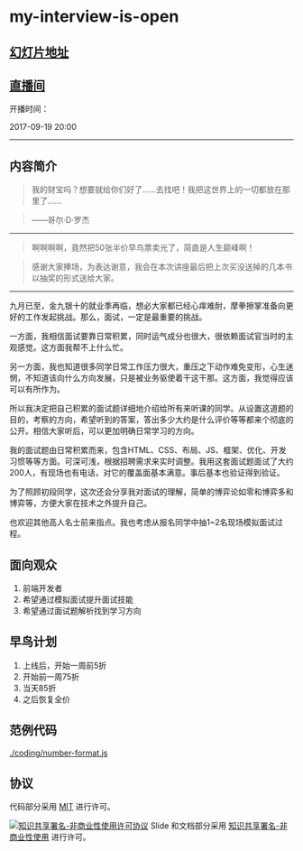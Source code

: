 my-interview-is-open
=====================

## [幻灯片地址](https://meathill-lecture.github.io/my-interview-is-open/)

## [直播间](https://segmentfault.com/l/1500000010971105)

开播时间：

2017-09-19 20:00

--------

## 内容简介

> 我的财宝吗？想要就给你们好了……去找吧！我把这世界上的一切都放在那里了……

> ——哥尔·D·罗杰

--------

> 啊啊啊啊，竟然把50张半价早鸟票卖光了，简直是人生巅峰啊！

> 感谢大家捧场，为表达谢意，我会在本次讲座最后把上次买没送掉的几本书以抽奖的形式送给大家。

--------

九月已至，金九银十的就业季再临，想必大家都已经心痒难耐，摩拳擦掌准备向更好的工作发起挑战。那么，面试，一定是最重要的挑战。

一方面，我相信面试要靠日常积累，同时运气成分也很大，很依赖面试官当时的主观感觉。这方面我帮不上什么忙。

另一方面，我也知道很多同学日常工作压力很大，重压之下动作难免变形，心生迷惘，不知道该向什么方向发展，只是被业务驱使着干这干那。这方面，我觉得应该可以有所作为。

所以我决定把自己积累的面试题详细地介绍给所有来听课的同学。从设置这道题的目的，考察的方向，希望听到的答案，答出多少大约是什么评价等等都来个彻底的公开。相信大家听后，可以更加明确日常学习的方向。

我的面试题由日常积累而来，包含HTML、CSS、布局、JS、框架、优化、开发习惯等等方面。可深可浅，根据招聘需求来实时调整。我用这套面试题面试了大约200人，有现场也有电话，对它的覆盖面基本满意。事后基本也验证得到验证。

为了照顾初段同学，这次还会分享我对面试的理解，简单的博弈论如零和博弈多和博弈等，方便大家在技术之外提升自己。

也欢迎其他高人名士前来指点。我也考虑从报名同学中抽1~2名现场模拟面试过程。

## 面向观众

1. 前端开发者
2. 希望通过模拟面试提升面试技能
3. 希望通过面试题解析找到学习方向

## 早鸟计划

1. 上线后，开始一周前5折
2. 开始前一周75折
3. 当天85折
4. 之后恢复全价

## 范例代码

[./coding/number-format.js](./coding/number-format.js)

## 协议

代码部分采用 [MIT](https://opensource.org/licenses/MIT) 进行许可。

[![知识共享署名-非商业性使用许可协议](https://i.creativecommons.org/l/by-nc/4.0/88x31.png)](http://creativecommons.org/licenses/by-nc/4.0/)
Slide 和文档部分采用 [知识共享署名-非商业性使用](http://creativecommons.org/licenses/by-nc/4.0/) 进行许可。